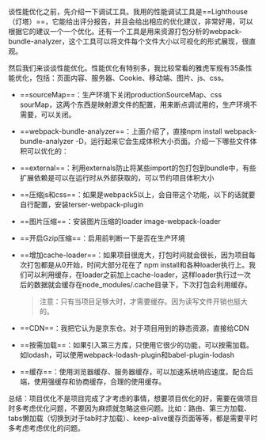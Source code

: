 谈性能优化之前，先介绍一下调试工具。我用的性能调试工具是==Lighthouse（灯塔）==，它能给出评分报告，并且会给出相应的优化建议，非常好用，可以根据它的建议一个一个优化。还有一个工具是用来资源打包分析的webpack-bundle-analyzer，这个工具可以将文件每个文件大小以可视化的形式展现，很直观。

然后我们来谈谈性能优化。性能优化有特别多，我比较常看的雅虎军规有35条性能优化，包括：页面内容、服务器、Cookie、移动端、图片、js、css。

- ==sourceMap==：生产环境下关闭productionSourceMap、css sourMap，这两个东西是映射源文件的配置，用来断点调试用的，生产环境不需要，可以关闭。

- ==webpack-bundle-analyzer==：上面介绍了，直接npm install webpack-bundle-analyzer -D，运行起来它会生成体积大小页面。介绍一下哪些文件体积可以优化的：

- ==external==：利用externals防止将某些import的包打包到bundle中，有些扩展依赖是可以在运行时从外部获取的，可以节约项目体积大小

- ==压缩js和css==：如果是webpack5以上，会自带这个功能，以下的话就要自行配置，安装terser-webpack-plugin

- ==图片压缩==：安装图片压缩的loader image-webpack-loader

- ==开启Gzip压缩==：启用前判断一下是否在生产环境

- ==增加cache-loader==：如果项目很庞大，打包时间就会很长，因为项目每次打包都是从0开始，时间大部分花在了 npm install和各种loader执行上。我们可以利用缓存，在loader之前加上cache-loader，这样loader执行过一次后的数据就会缓存在node_modules/.cache目录下，下次打包会利用缓存。

  > 注意：只有当项目足够大时，才需要缓存。因为读写文件开销也挺大的。

- ==CDN==：我把它认为是京东仓。对于项目用到的静态资源，直接给CDN

- ==按需加载==：如果引入第三方库，只使用它很少的功能，可以按需加载。如lodash，可以使用webpack-lodash-plugin和babel-plugin-lodash

- ==缓存==：使用浏览器缓存、服务器缓存，可以加速系统响应速度。配合后端，使用强缓存和协商缓存，合理的使用缓存。

总结：项目优化不是项目完成了才考虑的事情，想要项目优化的好，需要在做项目时多考虑优化问题，不要因为麻烦就忽略这些问题。比如：路由、第三方加载、tabs懒加载（切换到对于tab时才加载）、keep-alive缓存页面等等，都是需要平时多考虑考虑优化的问题。

